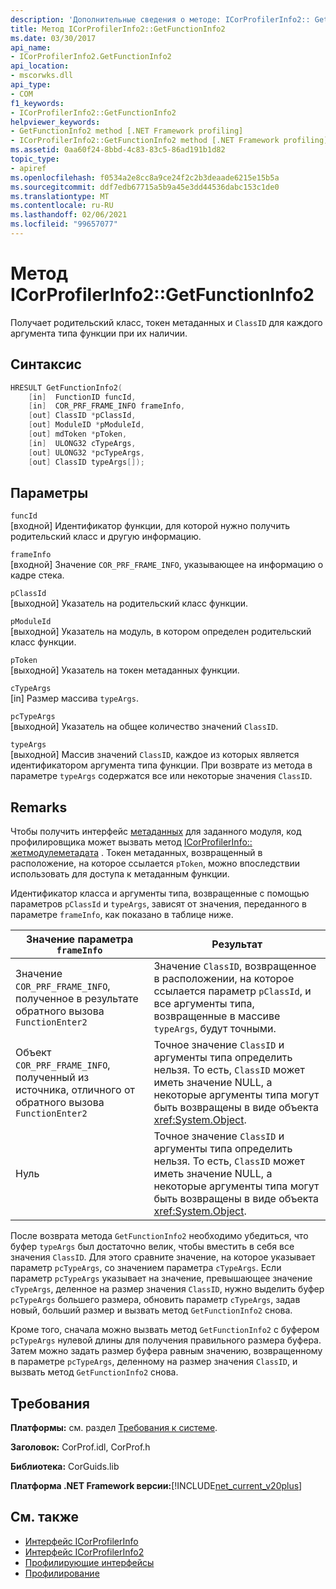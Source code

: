 ```yaml
---
description: 'Дополнительные сведения о методе: ICorProfilerInfo2:: GetFunctionInfo2'
title: Метод ICorProfilerInfo2::GetFunctionInfo2
ms.date: 03/30/2017
api_name:
- ICorProfilerInfo2.GetFunctionInfo2
api_location:
- mscorwks.dll
api_type:
- COM
f1_keywords:
- ICorProfilerInfo2::GetFunctionInfo2
helpviewer_keywords:
- GetFunctionInfo2 method [.NET Framework profiling]
- ICorProfilerInfo2::GetFunctionInfo2 method [.NET Framework profiling]
ms.assetid: 0aa60f24-8bbd-4c83-83c5-86ad191b1d82
topic_type:
- apiref
ms.openlocfilehash: f0534a2e8cc8a9ce24f2c2b3deaade6215e15b5a
ms.sourcegitcommit: ddf7edb67715a5b9a45e3dd44536dabc153c1de0
ms.translationtype: MT
ms.contentlocale: ru-RU
ms.lasthandoff: 02/06/2021
ms.locfileid: "99657077"
---
```

# <a name="icorprofilerinfo2getfunctioninfo2-method"></a>Метод ICorProfilerInfo2::GetFunctionInfo2

Получает родительский класс, токен метаданных и `ClassID` для каждого аргумента типа функции при их наличии.  
  
## <a name="syntax"></a>Синтаксис  
  
```cpp  
HRESULT GetFunctionInfo2(  
    [in]  FunctionID funcId,  
    [in]  COR_PRF_FRAME_INFO frameInfo,  
    [out] ClassID *pClassId,  
    [out] ModuleID *pModuleId,  
    [out] mdToken *pToken,  
    [in]  ULONG32 cTypeArgs,  
    [out] ULONG32 *pcTypeArgs,  
    [out] ClassID typeArgs[]);  
```  
  
## <a name="parameters"></a>Параметры  

 `funcId`  
 [входной] Идентификатор функции, для которой нужно получить родительский класс и другую информацию.  
  
 `frameInfo`  
 [входной] Значение `COR_PRF_FRAME_INFO`, указывающее на информацию о кадре стека.  
  
 `pClassId`  
 [выходной] Указатель на родительский класс функции.  
  
 `pModuleId`  
 [выходной] Указатель на модуль, в котором определен родительский класс функции.  
  
 `pToken`  
 [выходной] Указатель на токен метаданных функции.  
  
 `cTypeArgs`  
 [in] Размер массива `typeArgs`.  
  
 `pcTypeArgs`  
 [выходной] Указатель на общее количество значений `ClassID`.  
  
 `typeArgs`  
 [выходной] Массив значений `ClassID`, каждое из которых является идентификатором аргумента типа функции. При возврате из метода в параметре `typeArgs` содержатся все или некоторые значения `ClassID`.  
  
## <a name="remarks"></a>Remarks  

 Чтобы получить интерфейс [метаданных](../metadata/index.md) для заданного модуля, код профилировщика может вызвать метод [ICorProfilerInfo:: жетмодулеметадата](icorprofilerinfo-getmodulemetadata-method.md) . Токен метаданных, возвращенный в расположение, на которое ссылается `pToken`, можно впоследствии использовать для доступа к метаданным функции.  
  
 Идентификатор класса и аргументы типа, возвращенные с помощью параметров `pClassId` и `typeArgs`, зависят от значения, переданного в параметре `frameInfo`, как показано в таблице ниже.  
  
|Значение параметра `frameInfo`|Результат|  
|----------------------------------------|------------|  
|Значение `COR_PRF_FRAME_INFO`, полученное в результате обратного вызова `FunctionEnter2`|Значение `ClassID`, возвращенное в расположении, на которое ссылается параметр `pClassId`, и все аргументы типа, возвращенные в массиве `typeArgs`, будут точными.|  
|Объект `COR_PRF_FRAME_INFO`, полученный из источника, отличного от обратного вызова `FunctionEnter2`|Точное значение `ClassID` и аргументы типа определить нельзя. То есть, `ClassID` может иметь значение NULL, а некоторые аргументы типа могут быть возвращены в виде объекта <xref:System.Object>.|  
|Нуль|Точное значение `ClassID` и аргументы типа определить нельзя. То есть, `ClassID` может иметь значение NULL, а некоторые аргументы типа могут быть возвращены в виде объекта <xref:System.Object>.|  
  
 После возврата метода `GetFunctionInfo2` необходимо убедиться, что буфер `typeArgs` был достаточно велик, чтобы вместить в себя все значения `ClassID`. Для этого сравните значение, на которое указывает параметр `pcTypeArgs`, со значением параметра `cTypeArgs`. Если параметр `pcTypeArgs` указывает на значение, превышающее значение `cTypeArgs`, деленное на размер значения `ClassID`, нужно выделить буфер `pcTypeArgs` большего размера, обновить параметр `cTypeArgs`, задав новый, больший размер и вызвать метод `GetFunctionInfo2` снова.  
  
 Кроме того, сначала можно вызвать метод `GetFunctionInfo2` с буфером `pcTypeArgs` нулевой длины для получения правильного размера буфера. Затем можно задать размер буфера равным значению, возвращенному в параметре `pcTypeArgs`, деленному на размер значения `ClassID`, и вызвать метод `GetFunctionInfo2` снова.  
  
## <a name="requirements"></a>Требования  

 **Платформы:** см. раздел [Требования к системе](../../get-started/system-requirements.md).  
  
 **Заголовок:** CorProf.idl, CorProf.h  
  
 **Библиотека:** CorGuids.lib  
  
 **Платформа .NET Framework версии:**[!INCLUDE[net_current_v20plus](../../../../includes/net-current-v20plus-md.md)]  
  
## <a name="see-also"></a>См. также

- [Интерфейс ICorProfilerInfo](icorprofilerinfo-interface.md)
- [Интерфейс ICorProfilerInfo2](icorprofilerinfo2-interface.md)
- [Профилирующие интерфейсы](profiling-interfaces.md)
- [Профилирование](index.md)

